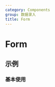 ```yaml
---
category: Components
group: 数据录入
title: Form
---
```


# Form

## 示例

### 基本使用

<code src="./demos/demo1.jsx"></code>
